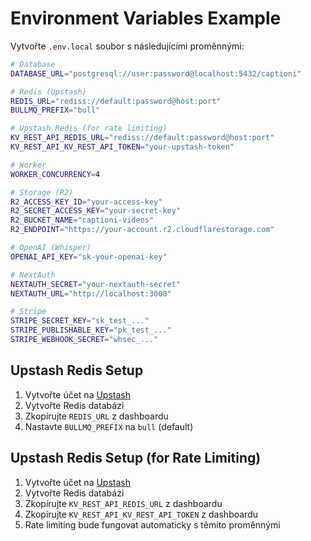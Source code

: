 # Environment Variables Example

Vytvořte `.env.local` soubor s následujícími proměnnými:

```bash
# Database
DATABASE_URL="postgresql://user:password@localhost:5432/captioni"

# Redis (Upstash)
REDIS_URL="rediss://default:password@host:port"
BULLMQ_PREFIX="bull"

# Upstash Redis (for rate limiting)
KV_REST_API_REDIS_URL="rediss://default:password@host:port"
KV_REST_API_KV_REST_API_TOKEN="your-upstash-token"

# Worker
WORKER_CONCURRENCY=4

# Storage (R2)
R2_ACCESS_KEY_ID="your-access-key"
R2_SECRET_ACCESS_KEY="your-secret-key"
R2_BUCKET_NAME="captioni-videos"
R2_ENDPOINT="https://your-account.r2.cloudflarestorage.com"

# OpenAI (Whisper)
OPENAI_API_KEY="sk-your-openai-key"

# NextAuth
NEXTAUTH_SECRET="your-nextauth-secret"
NEXTAUTH_URL="http://localhost:3000"

# Stripe
STRIPE_SECRET_KEY="sk_test_..."
STRIPE_PUBLISHABLE_KEY="pk_test_..."
STRIPE_WEBHOOK_SECRET="whsec_..."
```

## Upstash Redis Setup

1. Vytvořte účet na [Upstash](https://upstash.com/)
2. Vytvořte Redis databázi
3. Zkopírujte `REDIS_URL` z dashboardu
4. Nastavte `BULLMQ_PREFIX` na `bull` (default)

## Upstash Redis Setup (for Rate Limiting)

1. Vytvořte účet na [Upstash](https://upstash.com/)
2. Vytvořte Redis databázi
3. Zkopírujte `KV_REST_API_REDIS_URL` z dashboardu
4. Zkopírujte `KV_REST_API_KV_REST_API_TOKEN` z dashboardu
5. Rate limiting bude fungovat automaticky s těmito proměnnými
